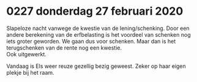 # 0227 donderdag 27 februari 2020
Slapeloze nacht vanwege de kwestie van de lening/schenking. Door een andere berekening van de erfbelasting is het voordeel van schenken nog iets groter geworden. We gaan dus voor schenken. Maar dan is het terugschenken van de rente nog een kwestie.  
Ook uitgewerkt.

Vandaag is Els weer reuze gezellig bezig geweest. Zeker op haar eigen plekje bij het raam.
